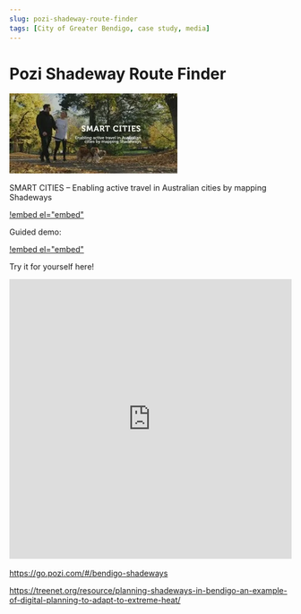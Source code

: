 ```yaml
---
slug: pozi-shadeway-route-finder
tags: [City of Greater Bendigo, case study, media]
---
```


# Pozi Shadeway Route Finder

![Smart Cities](/static/img/shadeways-300x143.webp)

SMART CITIES – Enabling active travel in Australian cities by mapping Shadeways

[!embed el="embed"](https://youtu.be/99Wb2D--j48)

Guided demo:

[!embed el="embed"](https://www.youtube.com/watch?v=3hQ5dhHWES8)

Try it for yourself here!

<iframe width="100%" height="500px" frameborder="0" scrolling="no" allow="fullscreen" src="https://go.pozi.com/#/bendigo-shadeways"></iframe>

<br/>

https://go.pozi.com/#/bendigo-shadeways

https://treenet.org/resource/planning-shadeways-in-bendigo-an-example-of-digital-planning-to-adapt-to-extreme-heat/
